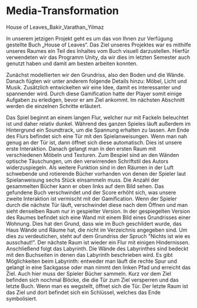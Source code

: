# Media-Transformation
House of Leaves_Bakir_Varathan_Yilmaz


In unserem jetzigen Projekt geht es um das von Ihnen zur Verfügung gestellte Buch „House of Leaves“. Das Ziel unseres Projektes war es mithilfe unseres Raumes ein Teil des Inhaltes vom Buch visuell darzustellen. Hierfür verwendeten wir das Programm Unity, da wir dies im letzten Semester auch genutzt haben und damit am besten arbeiten konnten.

Zunächst modellierten wir den Grundriss, also den Boden und die Wände. Danach fügten wir unter anderem folgende Details hinzu: Möbel, Licht und Musik. Zusätzlich entwickelten wir eine Idee, damit es interessanter und spannender wird. Durch diese Gamification hatte der Player somit einige Aufgaben zu erledigen, bevor er am Ziel ankommt. Im nächsten Abschnitt werden die einzelnen Schritte erläutert.

Das Spiel beginnt an einem langen Flur, welcher nur mit Fackeln beleuchtet ist und daher relativ dunkel. Während des ganzen Spieles läuft außerdem im Hintergrund ein Soundtrack, um die Spannung erhalten zu lassen. Am Ende des Flurs befindet sich eine Tür mit den Spielanweisungen. Wenn man nah genug an der Tür ist, dann öffnet sich diese automatisch. Dies ist unsere erste Interaktion. Danach gelangt man in den ersten Raum mit verschiedenen Möbeln und Texturen. Zum Bespiel sind an den Wänden optische Täuschungen, um den verwirrenden Schriftstil des Autors widerzuspiegeln. Als weitere Funktion sind in den Räumen in der Luft schwebende und rotierende Bücher vorhanden von denen der Spieler laut Spielanweisung sechs Stück einsammeln muss. Die Anzahl der gesammelten Bücher kann er oben links auf dem Bild sehen. Das gefundene Buch verschwindet und der Score erhöht sich, was unsere zweite Interaktion ist vermischt mit der Gamification. Wenn der Spieler durch die nächste Tür läuft, verschwindet diese nach dem Öffnen und man sieht denselben Raum nur in gespielter Version. In der gespiegelten Version des Raumes befindet sich eine Wand mit einem Bild eines Grundrisses einer Wohnung. Dies hat den Grund, dass wie im Buch geschildert wurde, das Haus Wände und Räume hat, die nicht im Verzeichnis angegeben sind. Um dies zu verdeutichen, steht auf dem Grundriss der Spruch "Nichts ist wie es ausschaut!". 
Der nächste Raum ist wieder ein Flur mit einigen Hindernissen. Anschließend folgt das Labyrinth. Die Wände des Labyrinthes sind bedeckt mit den Buchseiten in denen das Labyrinth beschrieben wird. Es gibt Möglichkeiten beim Labyrinth: entweder man läuft die rechte Spur und gelangt in eine Sackgasse oder man nimmt den linken Pfad und erreicht das Ziel. Auch hier muss der Spieler Bücher sammeln. Kurz vor dem Ziel befinden sich nochmal Blöcke, die die Tür zum Ziel versperren und das letzte Buch. Wenn man es wegstellt, öffnet sich die Tür. Der letzte Raum ist das Ziel und dort befindet sich ein Schlüssel, welches das Ende symbolisiert.

